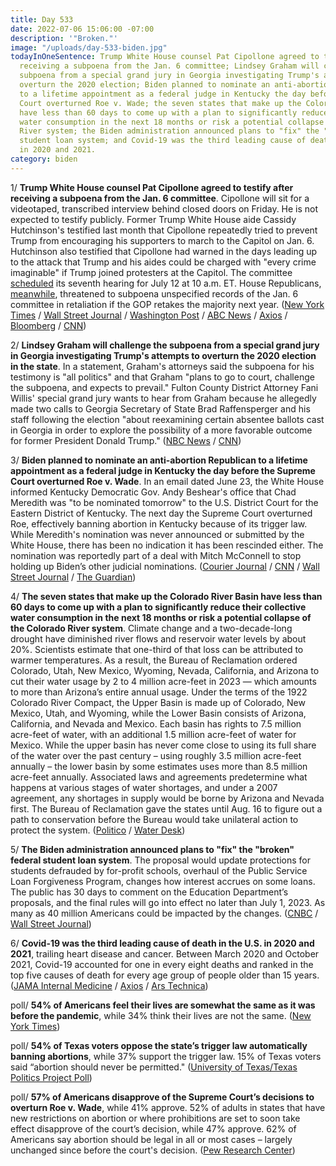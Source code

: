 ```yaml
---
title: Day 533
date: 2022-07-06 15:06:00 -07:00
description: '"Broken."'
image: "/uploads/day-533-biden.jpg"
todayInOneSentence: Trump White House counsel Pat Cipollone agreed to testify after
  receiving a subpoena from the Jan. 6 committee; Lindsey Graham will challenge the
  subpoena from a special grand jury in Georgia investigating Trump's attempts to
  overturn the 2020 election; Biden planned to nominate an anti-abortion Republican
  to a lifetime appointment as a federal judge in Kentucky the day before the Supreme
  Court overturned Roe v. Wade; the seven states that make up the Colorado River Basin
  have less than 60 days to come up with a plan to significantly reduce their collective
  water consumption in the next 18 months or risk a potential collapse of the Colorado
  River system; the Biden administration announced plans to "fix" the "broken" federal
  student loan system; and Covid-19 was the third leading cause of death in the U.S.
  in 2020 and 2021.
category: biden
---
```


1/ **Trump White House counsel Pat Cipollone agreed to testify after receiving a subpoena from the Jan. 6 committee**. Cipollone will sit for a videotaped, transcribed interview behind closed doors on Friday. He is not expected to testify publicly. Former Trump White House aide Cassidy Hutchinson's testified last month that Cipollone repeatedly tried to prevent Trump from encouraging his supporters to march to the Capitol on Jan. 6. Hutchinson also testified that Cipollone had warned in the days leading up to the attack that Trump and his aides could be charged with "every crime imaginable" if Trump joined protesters at the Capitol. The committee [scheduled](https://abcnews.go.com/Politics/houses-jan-committee-announces-hearing-week/story?id=86261591) its seventh hearing for July 12 at 10 a.m. ET. House Republicans, [meanwhile](https://www.axios.com/2022/07/06/republicans-plot-vengeance-jan-6-committee), threatened to subpoena unspecified records of the Jan. 6 committee in retaliation if the GOP retakes the majority next year. ([New York Times](https://www.nytimes.com/2022/07/06/us/politics/pat-cipollone-jan-6-testimony.html) / [Wall Street Journal](https://www.wsj.com/articles/pat-cipollone-faces-deadline-for-appearance-before-jan-6-committee-11657105996?mod=djemalertNEWS) / [Washington Post](https://www.washingtonpost.com/national-security/2022/07/06/jan-6-trump-white-house-counsel/) / [ABC News](https://abcnews.go.com/Politics/white-house-lawyer-pat-cipollone-agrees-transcribed-interview/story?id=86306510) / [Axios](https://www.axios.com/2022/07/06/jan-6-committee-trump-counsel-pat-cipollone) / [Bloomberg](https://www.bloomberg.com/news/articles/2022-07-06/former-white-house-counsel-cipollone-to-testify-to-jan-6-panel?sref=MIBMEEoj) / [CNN](https://www.cnn.com/2022/07/06/politics/pat-cipollone-deposition-january-6-committee-this-week/index.html))

2/ **Lindsey Graham will challenge the subpoena from a special grand jury in Georgia investigating Trump's attempts to overturn the 2020 election in the state**. In a statement, Graham's attorneys said the subpoena for his testimony is "all politics" and that Graham "plans to go to court, challenge the subpoena, and expects to prevail." Fulton County District Attorney Fani Willis' special grand jury wants to hear from Graham because he allegedly made two calls to Georgia Secretary of State Brad Raffensperger and his staff following the election "about reexamining certain absentee ballots cast in Georgia in order to explore the possibility of a more favorable outcome for former President Donald Trump." ([NBC News](https://www.nbcnews.com/politics/donald-trump/sen-lindsey-graham-says-challenge-subpoena-georgia-trump-probe-rcna36897) / [CNN](https://www.cnn.com/2022/07/06/politics/lindsey-graham-subpoena/index.html))

3/ **Biden planned to nominate an anti-abortion Republican to a lifetime appointment as a federal judge in Kentucky the day before the Supreme Court overturned Roe v. Wade**. In an email dated June 23, the White House informed Kentucky Democratic Gov. Andy Beshear's office that Chad Meredith was "to be nominated tomorrow" to the U.S. District Court for the Eastern District of Kentucky. The next day the Supreme Court overturned Roe, effectively banning abortion in Kentucky because of its trigger law. While Meredith's nomination was never announced or submitted by the White House, there has been no indication it has been rescinded either. The nomination was reportedly part of a deal with Mitch McConnell to stop holding up Biden’s other judicial nominations. ([Courier Journal](https://www.courier-journal.com/story/news/politics/2022/07/02/biden-planned-nominate-chad-meredith-kentucky-before-roe-ruling/7783107001/) / [CNN](https://www.cnn.com/2022/07/06/politics/anti-abortion-judicial-nominee-joe-biden-kentucky/index.html) / [Wall Street Journal](https://www.wsj.com/articles/democrats-criticize-biden-plan-to-nominate-antiabortion-republican-to-judgeship-11657129660?mod=politics_lead_pos6) / [The Guardian](https://www.theguardian.com/us-news/2022/jul/06/biden-anti-abortion-lawyer-plan-emails))

4/ **The seven states that make up the Colorado River Basin have less than 60 days to come up with a plan to significantly reduce their collective water consumption in the next 18 months or risk a potential collapse of the Colorado River system**. Climate change and a two-decade-long drought have diminished river flows and reservoir water levels by about 20%. Scientists estimate that one-third of that loss can be attributed to warmer temperatures. As a result, the Bureau of Reclamation ordered Colorado, Utah, New Mexico, Wyoming, Nevada, California, and Arizona to cut their water usage by 2 to 4 million acre-feet in 2023 — which amounts to more than Arizona’s entire annual usage. Under the terms of the 1922 Colorado River Compact, the Upper Basin is made up of Colorado, New Mexico, Utah, and Wyoming, while the Lower Basin consists of Arizona, California, and Nevada and Mexico. Each basin has rights to 7.5 million acre-feet of water, with an additional 1.5 million acre-feet of water for Mexico. While the upper basin has never come close to using its full share of the water over the past century – using roughly 3.5 million acre-feet annually – the lower basin by some estimates uses more than 8.5 million acre-feet annually. Associated laws and agreements predetermine what happens at various stages of water shortages, and under a 2007 agreement, any shortages in supply would be borne by Arizona and Nevada first. The Bureau of Reclamation gave the states until Aug. 16 to figure out a path to conservation before the Bureau would take unilateral action to protect the system. ([Politico](https://www.politico.com/news/2022/07/06/colorado-river-drought-california-arizona-00044121) / [Water Desk](https://waterdesk.org/2022/07/race-is-on-for-colorado-river-basin-states-to-conserve-before-feds-take-action/))

5/ **The Biden administration announced plans to "fix" the "broken" federal student loan system**. The proposal would update protections for students defrauded by for-profit schools, overhaul of the Public Service Loan Forgiveness Program, changes how interest accrues on some loans. The public has 30 days to comment on the Education Department’s proposals, and the final rules will go into effect no later than July 1, 2023. As many as 40 million Americans could be impacted by the changes. ([CNBC](https://www.cnbc.com/2022/07/06/biden-administration-to-make-sweeping-changes-to-student-loan-system.html) / [Wall Street Journal](https://www.wsj.com/articles/biden-administration-proposes-easing-student-loan-forgiveness-process-for-defrauded-students-11657116020?mod=hp_lead_pos11))

6/ **Covid-19 was the third leading cause of death in the U.S. in 2020 and 2021**, trailing heart disease and cancer. Between March 2020 and October 2021, Covid-19 accounted for one in every eight deaths and ranked in the top five causes of death for every age group of people older than 15 years. ([JAMA Internal Medicine](https://jamanetwork.com/journals/jamainternalmedicine/fullarticle/2794043) / [Axios](https://www.axios.com/2022/07/06/covid-causes-of-death-2020-2021) / [Ars Technica](https://arstechnica.com/science/2022/07/covid-was-the-leading-cause-of-death-in-americans-aged-45-54-in-2021/))

poll/ **54% of Americans feel their lives are somewhat the same as it was before the pandemic**, while 34% think their lives are not the same. ([New York Times](https://www.nytimes.com/2022/07/06/health/covid-poll.html))

poll/ **54% of Texas voters oppose the state’s trigger law automatically banning abortions**, while 37% support the trigger law. 15% of Texas voters said “abortion should never be permitted." ([University of Texas/Texas Politics Project Poll](https://texaspolitics.utexas.edu/blog/new-uttexas-politics-project-poll-share-texans-saying-state-wrong-track-reaches-new-high-while))

poll/ **57% of Americans disapprove of the Supreme Court’s decisions to overturn Roe v. Wade**, while 41% approve. 52% of adults in states that have new restrictions on abortion or where prohibitions are set to soon  take effect disapprove of the court’s decision, while 47% approve. 62% of Americans say abortion should be legal in all or most cases – largely unchanged since before the court's decision. ([Pew Research Center](https://www.pewresearch.org/politics/2022/07/06/majority-of-public-disapproves-of-supreme-courts-decision-to-overturn-roe-v-wade/))